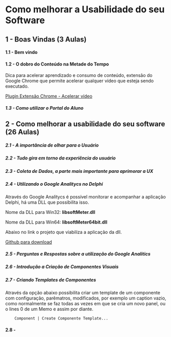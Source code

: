 # Como melhorar a Usabilidade do seu Software

## 1 - Boas Vindas (3 Aulas)

#### 1.1 - Bem vindo

#### 1.2 - O dobro do Conteúdo na Metade do Tempo

Dica para acelerar aprendizado e consumo de conteúdo, extensão do Google Chrome que permite acelerar qualquer vídeo que esteja sendo executado.

[Plugin Extensão Chrome - Acelerar vídeo](https://chromewebstore.google.com/detail/video-speed-controller/nffaoalbilbmmfgbnbgppjihopabppdk?hl=pt-BR&utm_source=chrome-ntp-launcher)

##### 1.3 - Como utilizar o Portal do Aluno

## 2 - Como melhorar a usabilidade do seu software (26 Aulas)

##### 2.1 - A importância de olhar para o Usuário

##### 2.2 - Tudo gira em torno da experiência do usuário

##### 2.3 - Coleta de Dados, a parte mais importante para aprimorar a UX

##### 2.4 - Utilizando o Google Analitycs no Delphi

Através do Google Analitycs é possível monitorar e acompanhar a aplicação Delphi, há uma DLL  que possibilita isso.

Nome da DLL para Win32: **libsoftMeter.dll**

Nome da DLL para Win64: **libsoftMeter64bit.dll**

Abaixo no link o projeto que viabiliza a aplicação da dll.

[Github para download](https://github.com/starmessage/libSoftMeter/blob/master/samples/Delphi-Pascal/delphi-gui-demo/softMeter_globalVar.pas)

##### 2.5 - Perguntas e Respostas sobre a utilização do Google Analitics

##### 2.6 - Introdução a Criação de Componentes Visuais

##### 2.7 - Criando Templates de Componentes

Através da opção abaixo possibilita criar um template de um componente com configuração, parêmatros, modificados, por exemplo um caption vazio, como normalmente se faz todas as vezes em que se cria um novo panel, ou o lines 0 de um Memo e assim por diante.

        Component | Create Componente Template...

#### 2.8 - 